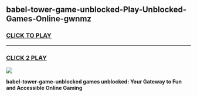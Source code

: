 
## babel-tower-game-unblocked-Play-Unblocked-Games-Online-gwnmz
<h3>
<a href="https://premium76.site?title=babel-tower-game-unblocked&ref=25A">CLICK TO PLAY</a></h3>
<hr>

<h3>
<a href="https://premium76.site?title=babel-tower-game-unblocked&ref=25A">CLICK 2 PLAY</a>
  
</h3>

<a href="https://premium76.site?title=babel-tower-game-unblocked&ref=25A"><img src="https://clearcache.store/games.png"></a>


**babel-tower-game-unblocked games unblocked: Your Gateway to Fun and Accessible Online Gaming**
